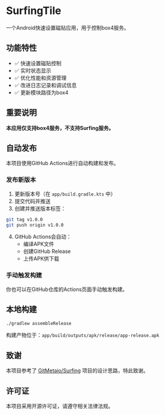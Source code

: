 # SurfingTile

一个Android快速设置磁贴应用，用于控制box4服务。

## 功能特性

- ✅ 快速设置磁贴控制
- ✅ 实时状态显示
- ✅ 优化性能和资源管理
- ✅ 改进日志记录和调试信息
- ✅ 更新模块路径为box4

## 重要说明

**本应用仅支持box4服务，不支持Surfing服务。**

## 自动发布

本项目使用GitHub Actions进行自动构建和发布。

### 发布新版本

1. 更新版本号（在 `app/build.gradle.kts` 中）
2. 提交代码并推送
3. 创建并推送版本标签：

```bash
git tag v1.0.0
git push origin v1.0.0
```

4. GitHub Actions会自动：
   - 编译APK文件
   - 创建GitHub Release
   - 上传APK供下载

### 手动触发构建

你也可以在GitHub仓库的Actions页面手动触发构建。

## 本地构建

```bash
./gradlew assembleRelease
```

构建产物位于：`app/build/outputs/apk/release/app-release.apk`

## 致谢

本项目参考了 [GitMetaio/Surfing](https://github.com/GitMetaio/Surfing) 项目的设计思路，特此致谢。

## 许可证

本项目采用开源许可证，请遵守相关法律法规。 